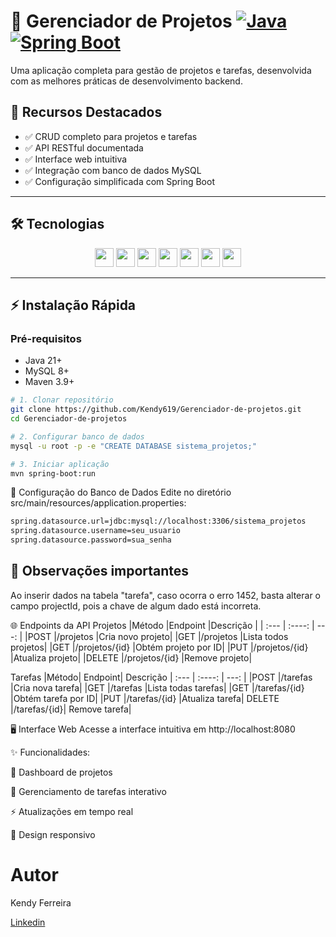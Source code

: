 # 🚀 Gerenciador de Projetos [![Java](https://img.shields.io/badge/Java-21-red.svg)](https://www.java.com/) [![Spring Boot](https://img.shields.io/badge/Spring%20Boot-3.2-blue.svg)](https://spring.io/projects/spring-boot)

Uma aplicação completa para gestão de projetos e tarefas, desenvolvida com as melhores práticas de desenvolvimento backend.

## 🌟 Recursos Destacados
- ✅ CRUD completo para projetos e tarefas
- ✅ API RESTful documentada
- ✅ Interface web intuitiva
- ✅ Integração com banco de dados MySQL
- ✅ Configuração simplificada com Spring Boot

---

## 🛠️ Tecnologias

<div align="center">
  <img src="https://img.shields.io/badge/Java-ED8B00?style=for-the-badge&logo=openjdk&logoColor=white" height="30">
  <img src="https://img.shields.io/badge/Spring_Boot-6DB33F?style=for-the-badge&logo=spring-boot&logoColor=white" height="30">
  <img src="https://img.shields.io/badge/MySQL-4479A1?style=for-the-badge&logo=mysql&logoColor=white" height="30">
  <img src="https://img.shields.io/badge/HTML5-E34F26?style=for-the-badge&logo=html5&logoColor=white" height="30">
  <img src="https://img.shields.io/badge/Lombok-0A2463?style=for-the-badge&logo=lombok&logoColor=white" height="30">
  <img src="https://img.shields.io/badge/CSS-239120?&style=for-the-badge&logo=css3&logoColor=white" height="30">
  <img src="https://img.shields.io/badge/JavaScript-F7DF1E?style=for-the-badge&logo=javascript&logoColor=black" height="30">
</div>

---

## ⚡ Instalação Rápida

### Pré-requisitos
- Java 21+
- MySQL 8+
- Maven 3.9+

```bash
# 1. Clonar repositório
git clone https://github.com/Kendy619/Gerenciador-de-projetos.git
cd Gerenciador-de-projetos

# 2. Configurar banco de dados
mysql -u root -p -e "CREATE DATABASE sistema_projetos;"

# 3. Iniciar aplicação
mvn spring-boot:run
```


🔑 Configuração do Banco de Dados
Edite no diretório src/main/resources/application.properties:

```bash
spring.datasource.url=jdbc:mysql://localhost:3306/sistema_projetos
spring.datasource.username=seu_usuario
spring.datasource.password=sua_senha
```

## 🔑 Observações importantes

Ao inserir dados na tabela "tarefa", caso ocorra o erro 1452, basta alterar o campo projectId, pois a chave de algum dado está incorreta.

🌐 Endpoints da API
Projetos
|Método	|Endpoint	|Descrição |
| :---        |    :----:   |          ---: |
|POST	|/projetos	|Cria novo projeto|
|GET	|/projetos	|Lista todos projetos|
|GET	|/projetos/{id}	|Obtém projeto por ID|
|PUT	|/projetos/{id}	|Atualiza projeto|
|DELETE |/projetos/{id} |Remove projeto|


Tarefas
|Método|	Endpoint|	Descrição
| :---        |    :----:   |          ---: |
|POST	|/tarefas	|Cria nova tarefa|
|GET	|/tarefas	|Lista todas tarefas|
|GET	|/tarefas/{id}	|Obtém tarefa por ID|
|PUT	|/tarefas/{id}	|Atualiza tarefa|
DELETE	|/tarefas/{id}|	Remove tarefa|



🖥️ Interface Web
Acesse a interface intuitiva em http://localhost:8080

✨ Funcionalidades:

🎯 Dashboard de projetos

📅 Gerenciamento de tarefas interativo

⚡ Atualizações em tempo real

🎨 Design responsivo


# Autor

Kendy Ferreira

[Linkedin](www.linkedin.com/in/kendy-ferreira-de-oliveira-1a51b1163)
